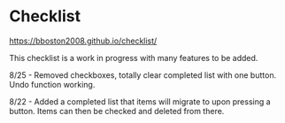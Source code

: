 # Checklist

https://bboston2008.github.io/checklist/

This checklist is a work in progress with many features to be added.

8/25 - Removed checkboxes, totally clear completed list with one button. Undo function working.

8/22 - Added a completed list that items will migrate to upon pressing a button. Items can then be checked and deleted from there.
